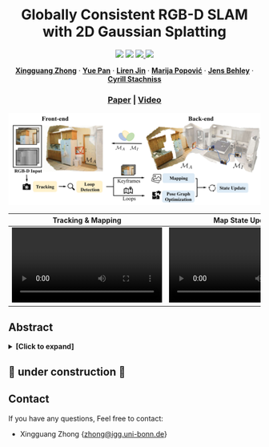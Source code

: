 <p align="center">
  <h1 align="center">Globally Consistent RGB-D SLAM with 2D Gaussian Splatting</h1>

  <p align="center">
    <a href="https://github.com/PRBonn/2DGS-SLAM"><img src="https://img.shields.io/badge/python-3670A0?style=flat-square&logo=python&logoColor=ffdd54" /></a>
    <a href="https://github.com/PRBonn/2DGS-SLAM"><img src="https://img.shields.io/badge/Linux-FCC624?logo=linux&logoColor=black" /></a>
    <a href="https://arxiv.org/abs/2506.00970"><img src="https://img.shields.io/badge/Paper-pdf-blue.svg?style=flat-square" />
    <a href="https://lbesson.mit-license.org/"><img src="https://img.shields.io/badge/License-MIT-blue.svg?style=flat-square" /></a>
  </p>
  
  <p align="center">
    <a href="https://www.ipb.uni-bonn.de/people/xingguang-zhong/index.html"><strong>Xingguang Zhong</strong></a>
    ·
    <a href="https://www.ipb.uni-bonn.de/people/yue-pan/index.html"><strong>Yue Pan</strong></a>
    ·
    <a href="https://www.ipb.uni-bonn.de/people/liren-jin/index.html"><strong>Liren Jin</strong></a>
    ·
    <a href="https://www.tudelft.nl/en/staff/m.popovic/?cHash=07e8a5fb4eda6d511853b2bacaa92260"><strong>Marija Popović</strong></a>
    ·
    <a href="https://www.ipb.uni-bonn.de/people/jens-behley/"><strong>Jens Behley</strong></a>
    ·
    <a href="https://www.ipb.uni-bonn.de/people/cyrill-stachniss/"><strong>Cyrill Stachniss</strong></a>
  </p>

  <h3 align="center">
    <a href="https://arxiv.org/abs/2506.00970">Paper</a> |
    <a href="#">Video</a>
  </h3>
</p>

<p align="center">
  <img src="media/overview.jpg" alt="Teaser Image" />
</p>

Tracking & Mapping | Map State Update |
:-: | :-: |
<video src='https://github.com/user-attachments/assets/2ac63383-3281-4231-a10f-2fc13d8bf1de.pm4'> | <video src='https://github.com/user-attachments/assets/31784bd7-a98d-4926-a430-478a8eeb6ff1.mp4'> |





## Abstract
<details>
<summary><strong>[Click to expand]</strong></summary>
Recently, 3D Gaussian splatting-based RGB-D SLAM displays remarkable performance of high-fidelity 3D reconstruction. However, the lack of depth rendering consistency and efficient loop closure limits the quality of its geometric reconstructions and its ability to perform globally consistent mapping online. In this paper, we present 2DGS-SLAM, an RGB-D SLAM system using 2D Gaussian splatting as the map representation. By leveraging the depth-consistent rendering property of the 2D variant, we propose an accurate camera pose optimization method and achieve geometrically accurate 3D reconstruction. In addition, we implement efficient loop detection and camera relocalization by leveraging MASt3R, a 3D foundation model, and achieve efficient map updates by maintaining a local active map. Experiments show that our 2DGS-SLAM approach achieves superior tracking accuracy, higher surface reconstruction quality, and more consistent global map reconstruction compared to existing rendering-based SLAM methods, while maintaining high-fidelity image rendering and improved computational efficiency.
</details>

## 🚧 **under construction** 🚧

## Contact
If you have any questions, Feel free to contact:
- Xingguang Zhong {[zhong@igg.uni-bonn.de]()}
